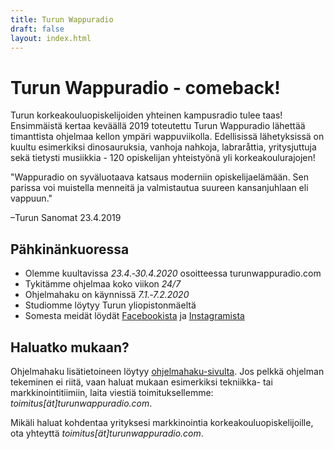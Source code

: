 ```yaml
---
title: Turun Wappuradio
draft: false
layout: index.html
---
```


# Turun Wappuradio - comeback!

Turun korkeakouluopiskelijoiden yhteinen kampusradio tulee taas! Ensimmäistä kertaa keväällä 2019 toteutettu Turun
Wappuradio lähettää timanttista ohjelmaa kellon ympäri wappuviikolla. Edellisissä lähetyksissä on kuultu esimerkiksi
dinosauruksia, vanhoja nahkoja, labraråttia, yritysjuttuja sekä tietysti musiikkia - 120 opiskelijan yhteistyönä yli
korkeakoulurajojen!

<div class="QuoteContainer">
  "Wappuradio on syväluotaava katsaus moderniin opiskelijaelämään. Sen parissa voi muistella menneitä ja valmistautua
  suureen kansanjuhlaan eli vappuun."
  <p>
    –Turun Sanomat 23.4.2019
  </p>
</div>

## Pähkinänkuoressa

* Olemme kuultavissa *23.4.&#8209;30.4.2020* osoitteessa turunwappuradio.com
* Tykitämme ohjelmaa koko viikon *24/7*
* Ohjelmahaku on käynnissä *7.1.&#8209;7.2.2020*
* Studiomme löytyy Turun yliopistonmäeltä
* Somesta meidät löydät [Facebookista](https://www.facebook.com/turunwappuradio) ja [Instagramista](https://www.instagram.com/turunwappuradio)

## Haluatko mukaan?

Ohjelmahaku lisätietoineen löytyy [ohjelmahaku-sivulta](/ohjelmahaku.html). 
Jos pelkkä ohjelman tekeminen ei riitä, vaan haluat mukaan esimerkiksi tekniikka- tai markkinointitiimiin, laita viestiä
toimituksellemme: *toimitus[ät]turunwappuradio.com*.

Mikäli haluat kohdentaa yrityksesi markkinointia korkeakouluopiskelijoille, ota yhteyttä 
*toimitus[ät]turunwappuradio.com*.